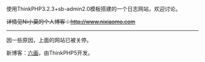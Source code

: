 使用ThinkPHP3.2.3+sb-admin2.0模板搭建的一个日志网站，欢迎讨论。

~~详情见Ni小莫的个人博客：http://www.nixiaomo.com~~

---

因一些原因，上面的网站已被关停。

新博客：[六画](https://www.biubiubiu.moe)，由ThinkPHP5开发。